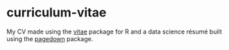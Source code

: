 # curriculum-vitae
My CV made using the [vitae](https://github.com/ropenscilabs/vitae) package for R and a data science résumé built using the [pagedown](https://github.com/rstudio/pagedown) package.
